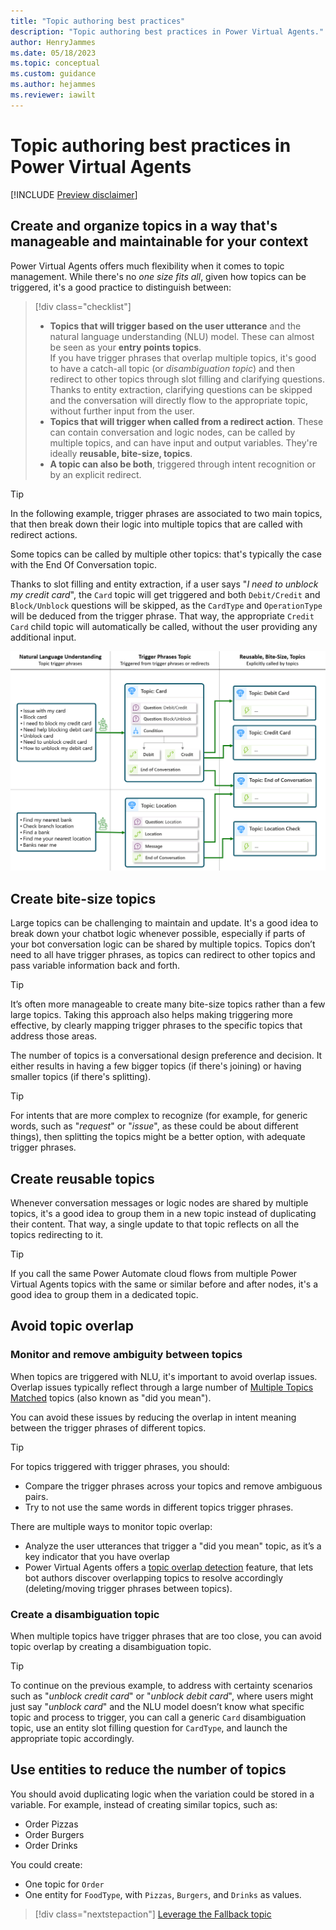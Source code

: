 ```yaml
---
title: "Topic authoring best practices"
description: "Topic authoring best practices in Power Virtual Agents."
author: HenryJammes
ms.date: 05/18/2023
ms.topic: conceptual
ms.custom: guidance
ms.author: hejammes
ms.reviewer: iawilt
---
```


# Topic authoring best practices in Power Virtual Agents

[!INCLUDE [Preview disclaimer](includes/preview-note-guidance.md)]

## Create and organize topics in a way that's manageable and maintainable for your context

Power Virtual Agents offers much flexibility when it comes to topic management. While there's no _one size fits all_, given how topics can be triggered, it's a good practice to distinguish between:
> [!div class="checklist"]
>
> - **Topics that will trigger based on the user utterance** and the natural language understanding (NLU) model. These can almost be seen as your **entry points topics**. <br> If you have trigger phrases that overlap multiple topics, it's good to have a catch-all topic (or _disambiguation topic_) and then redirect to other topics through slot filling and clarifying questions. Thanks to entity extraction, clarifying questions can be skipped and the conversation will directly flow to the appropriate topic, without further input from the user.
> - **Topics that will trigger when called from a redirect action**. These can contain conversation and logic nodes, can be called by multiple topics, and can have input and output variables. They're ideally **reusable, bite-size, topics**.
> - **A topic can also be both**, triggered through intent recognition or by an explicit redirect.

> [!TIP]
> In the following example, trigger phrases are associated to two main topics, that then break down their logic into multiple topics that are called with redirect actions.
>  
> Some topics can be called by multiple other topics: that's typically the case with the End Of Conversation topic.
>  
> Thanks to slot filling and entity extraction, if a user says "_I need to unblock my credit card_", the `Card` topic will get triggered and both `Debit/Credit` and `Block/Unblock` questions will be skipped, as the `CardType` and `OperationType` will be deduced from the trigger phrase. That way, the appropriate `Credit Card` child topic will automatically be called, without the user providing any additional input.

![Diagram showing Power Virtual Agents topics being triggered by trigger phrases but also by other topics.](./media/topics/topic-authoring-best-practices.png)

## Create bite-size topics

Large topics can be challenging to maintain and update. It's a good idea to break down your chatbot logic whenever possible, especially if parts of your bot conversation logic can be shared by multiple topics.
Topics don’t need to all have trigger phrases, as topics can redirect to other topics and pass variable information back and forth.

> [!TIP]
> It’s often more manageable to create many bite-size topics rather than a few large topics. Taking this approach also helps making triggering more effective, by clearly mapping trigger phrases to the specific topics that address those areas.

The number of topics is a conversational design preference and decision. It either results in having a few bigger topics (if there's joining) or having smaller topics (if there's splitting).

> [!TIP]
> For intents that are more complex to recognize (for example, for generic words, such as "_request_" or "_issue_", as these could be about different things), then splitting the topics might be a better option, with adequate trigger phrases.

## Create reusable topics

Whenever conversation messages or logic nodes are shared by multiple topics, it's a good idea to group them in a new topic instead of duplicating their content.
That way, a single update to that topic reflects on all the topics redirecting to it.

> [!TIP]
> If you call the same Power Automate cloud flows from multiple Power Virtual Agents topics with the same or similar before and after nodes, it's a good idea to group them in a dedicated topic.

## Avoid topic overlap

### Monitor and remove ambiguity between topics

When topics are triggered with NLU, it's important to avoid overlap issues. Overlap issues typically reflect through a large number of [Multiple Topics Matched](/power-virtual-agents/preview/authoring-system-topics#multiple-topics-matched) topics (also known as "did you mean").

You can avoid these issues by reducing the overlap in intent meaning between the trigger phrases of different topics.

> [!TIP]
> For topics triggered with trigger phrases, you should:
>
> - Compare the trigger phrases across your topics and remove ambiguous pairs.
> - Try to not use the same words in different topics trigger phrases.
>
> There are multiple ways to monitor topic overlap:
>
> - Analyze the user utterances that trigger a "did you mean" topic, as it’s a key indicator that you have overlap
> - Power Virtual Agents offers a [topic overlap detection](/power-virtual-agents/advanced-ai-features#topic-overlap-detection) feature, that lets bot authors discover overlapping topics to resolve accordingly (deleting/moving trigger phrases between topics).

### Create a disambiguation topic

When multiple topics have trigger phrases that are too close, you can avoid topic overlap by creating a disambiguation topic.

> [!TIP]
> To continue on the previous example, to address with certainty scenarios such as "_unblock credit card_" or "_unblock debit card_", where users might just say "_unblock card_" and the NLU model doesn’t know what specific topic and process to trigger, you can call a generic `Card` disambiguation topic, use an entity slot filling question for `CardType`, and launch the appropriate topic accordingly.

## Use entities to reduce the number of topics

You should avoid duplicating logic when the variation could be stored in a variable. For example, instead of creating similar topics, such as:

- Order Pizzas
- Order Burgers
- Order Drinks

You could create:

- One topic for `Order`
- One entity for `FoodType`, with `Pizzas`, `Burgers`, and `Drinks` as values.

> [!div class="nextstepaction"]
> [Leverage the Fallback topic](fallback-topic.md)
